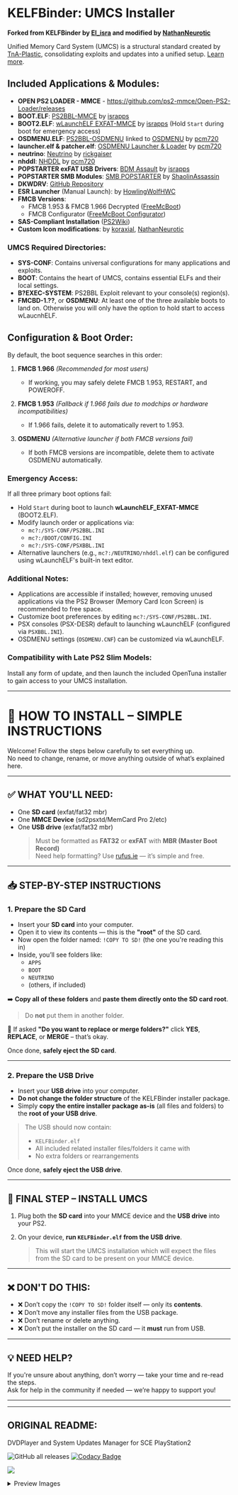 # KELFBinder: UMCS Installer

**Forked from KELFBinder by [El_isra](https://israpps.github.io/) and modified by [NathanNeurotic](https://github.com/NathanNeurotic)**

Unified Memory Card System (UMCS) is a structural standard created by [TnA-Plastic](https://github.com/TnA-Plastic), consolidating exploits and updates into a unified setup. [Learn more](https://www.psx-place.com/forums/ps2-application-system.279/).

## Included Applications & Modules:
- **OPEN PS2 LOADER - MMCE** - https://github.com/ps2-mmce/Open-PS2-Loader/releases
- **BOOT.ELF**: [PS2BBL-MMCE](https://israpps.github.io/PlayStation2-Basic-BootLoader/) by [israpps](https://github.com/israpps)
- **BOOT2.ELF**: [wLaunchELF EXFAT-MMCE](https://israpps.github.io/projects/wlaunchelf-isr) by [israpps](https://github.com/israpps) (Hold `Start` during boot for emergency access)
- **OSDMENU.ELF**: [PS2BBL-OSDMENU](https://github.com/pcm720/PlayStation2-Basic-BootLoader) linked to [OSDMENU](https://github.com/pcm720/osdmenu-launcher) by [pcm720](https://github.com/pcm720)
- **launcher.elf & patcher.elf**: [OSDMENU Launcher & Loader](https://github.com/pcm720/osdmenu-launcher) by [pcm720](https://github.com/pcm720)
- **neutrino**: [Neutrino](https://github.com/rickgaiser/neutrino) by [rickgaiser](https://github.com/rickgaiser)
- **nhddl**: [NHDDL](https://github.com/pcm720/nhddl/releases/tag/nightly) by [pcm720](https://github.com/pcm720)
- **POPSTARTER exFAT USB Drivers**: [BDM Assault](https://github.com/israpps/BDMAssault) by [israpps](https://github.com/israpps)
- **POPSTARTER SMB Modules**: [SMB POPSTARTER](https://bitbucket.org/ShaolinAssassin/popstarter-documentation-stuff/wiki/quickstart-smb) by [ShaolinAssassin](https://github.com/ShaolinAssassin)
- **DKWDRV**: [GitHub Repository](https://github.com/DKWDRV/DKWDRV)
- **ESR Launcher** (Manual Launch): by [HowlingWolfHWC](https://github.com/HowlingWolfHWC)
- **FMCB Versions**:
  - FMCB 1.953 & FMCB 1.966 Decrypted ([FreeMcBoot](https://israpps.github.io/FreeMcBoot-Installer/))
  - FMCB Configurator ([FreeMcBoot Configurator](https://israpps.github.io/FreeMcBoot-Installer/))
- **SAS-Compliant Installation** ([PS2Wiki](https://ps2wiki.github.io/sas-apps-archive/))
- **Custom Icon modifications**: by [koraxial](https://github.com/koraxial), [NathanNeurotic](https://github.com/NathanNeurotic)

### UMCS Required Directories:
- **SYS-CONF**: Contains universal configurations for many applications and exploits.
- **BOOT**: Contains the heart of UMCS, contains essential ELFs and their local settings.
- **B?EXEC-SYSTEM**: PS2BBL Exploit relevant to your console(s) region(s).
- **FMCBD-1.??**, or **OSDMENU**: At least one of the three available boots to land on. Otherwise you will only have the option to hold start to access wLaucnhELF.

## Configuration & Boot Order:
By default, the boot sequence searches in this order:

1. **FMCB 1.966** *(Recommended for most users)*  
   - If working, you may safely delete FMCB 1.953, RESTART, and POWEROFF.

2. **FMCB 1.953** *(Fallback if 1.966 fails due to modchips or hardware incompatibilities)*
   - If 1.966 fails, delete it to automatically revert to 1.953.

3. **OSDMENU** *(Alternative launcher if both FMCB versions fail)*
   - If both FMCB versions are incompatible, delete them to activate OSDMENU automatically.

### Emergency Access:
If all three primary boot options fail:
- Hold `Start` during boot to launch **wLaunchELF_EXFAT-MMCE** (BOOT2.ELF).
- Modify launch order or applications via:
  - `mc?:/SYS-CONF/PS2BBL.INI`
  - `mc?:/BOOT/CONFIG.INI`
  - `mc?:/SYS-CONF/PSXBBL.INI`
- Alternative launchers (e.g., `mc?:/NEUTRINO/nhddl.elf`) can be configured using wLaunchELF's built-in text editor.

### Additional Notes:
- Applications are accessible if installed; however, removing unused applications via the PS2 Browser (Memory Card Icon Screen) is recommended to free space.
- Customize boot preferences by editing `mc?:/SYS-CONF/PS2BBL.INI`.
- PSX consoles (PSX-DESR) default to launching wLaunchELF (configured via `PSXBBL.INI`).
- OSDMENU settings (`OSDMENU.CNF`) can be customized via wLaunchELF.

### Compatibility with Late PS2 Slim Models:
Install any form of update, and then launch the included OpenTuna installer to gain access to your UMCS installation.


---------------------------------------------------------------------
# 📂 HOW TO INSTALL – SIMPLE INSTRUCTIONS

Welcome! Follow the steps below carefully to set everything up.  
No need to change, rename, or move anything outside of what’s explained here.

---

## ✅ WHAT YOU'LL NEED:

- One **SD card** (exfat/fat32 mbr)
- One **MMCE Device** (sd2psxtd/MemCard Pro 2/etc)
- One **USB drive**  (exfat/fat32 mbr)
  > Must be formatted as **FAT32** or **exFAT** with **MBR (Master Boot Record)**  
  > Need help formatting? Use [rufus.ie](https://rufus.ie) — it’s simple and free.

---

## 📥 STEP-BY-STEP INSTRUCTIONS

### 1. Prepare the SD Card

- Insert your **SD card** into your computer.
- Open it to view its contents — this is the **"root"** of the SD card.
- Now open the folder named: `!COPY TO SD!` (the one you're reading this in)
- Inside, you’ll see folders like:
  - `APPS`
  - `BOOT`
  - `NEUTRINO`
  - (others, if included)

➡️ **Copy all of these folders** and **paste them directly onto the SD card root**.  
> Do **not** put them in another folder.

🔁 If asked **"Do you want to replace or merge folders?"** click **YES**, **REPLACE**, or **MERGE** – that’s okay.

Once done, **safely eject the SD card**.

---

### 2. Prepare the USB Drive

- Insert your **USB drive** into your computer.
- **Do not change the folder structure** of the KELFBinder installer package.
- Simply **copy the entire installer package as-is** (all files and folders) to the **root of your USB drive**.

> The USB should now contain:
> - `KELFBinder.elf`
> - All included related installer files/folders it came with
> - No extra folders or rearrangements

Once done, **safely eject the USB drive**.

---

## 🧩 FINAL STEP – INSTALL UMCS

1. Plug both the **SD card** into your MMCE device and the **USB drive** into your PS2.

2. On your device, **run `KELFBinder.elf` from the USB drive**.  
   > This will start the UMCS installation which will expect the files from the SD card to be present on your MMCE device.

---

## ❌ DON'T DO THIS:

- ❌ Don’t copy the `!COPY TO SD!` folder itself — only its **contents**.
- ❌ Don’t move any installer files from the USB package.
- ❌ Don’t rename or delete anything.
- ❌ Don’t put the installer on the SD card — it **must** run from USB.

---

## 💡 NEED HELP?

If you're unsure about anything, don’t worry — take your time and re-read the steps.  
Ask for help in the community if needed — we’re happy to support you!

---

---------------------------------------------------------------------
ORIGINAL README:
---------------------------------------------------------------------
DVDPlayer and System Updates Manager for SCE PlayStation2

![GitHub all releases](https://img.shields.io/github/downloads/israpps/KELFBinder/total)
[![Codacy Badge](https://app.codacy.com/project/badge/Grade/8e886d46292e4d558c1c35a3387bffd5)](https://app.codacy.com/gh/israpps/KELFBinder/dashboard?utm_source=gh&utm_medium=referral&utm_content=&utm_campaign=Badge_grade)

[![](https://img.shields.io/badge/Read%20the-Documentation-0020ff?style=for-the-badge&logo=pencil&labelColor=yellow)](https://israpps.github.io/KELFBinder/)


<details>
  <summary>Preview Images</summary>
  

![IMG1](./img/img1.png)
![IMG2](./img/img2.png)
![IMG3](./img/img3.png)
![IMG4](./img/img4.png)
![IMG5](./img/img5.png)
![IMG6](./img/img6.png)
![IMG7](./img/img7.png)
![IMG8](./img/img8.png)

</details>

